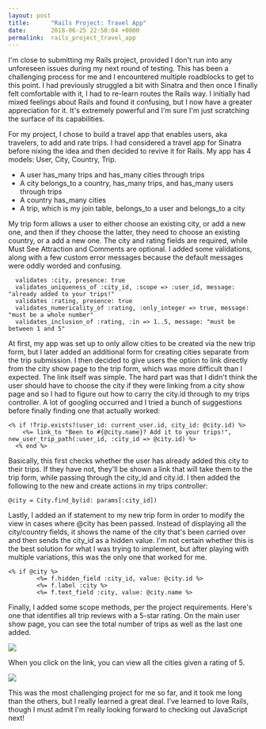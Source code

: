 ```yaml
---
layout: post
title:      "Rails Project: Travel App"
date:       2018-06-25 22:50:04 +0000
permalink:  rails_project_travel_app
---
```



I'm close to submitting my Rails project, provided I don't run into any unforeseen issues during my next round of testing. This has been a challenging process for me and I encountered multiple roadblocks to get to this point. I had previously struggled a bit with Sinatra and then once I finally felt comfortable with it, I had to re-learn routes the Rails way. I initially had mixed feelings about Rails and found it confusing, but I now have a greater appreciation for it. It's extremely powerful and I'm sure I'm just scratching the surface of its capabilities.

For my project, I chose to build a travel app that enables users, aka travelers, to add and rate trips. I had considered a travel app for Sinatra before nixing the idea and then decided to revive it for Rails. My app has 4 models: User, City, Country, Trip.

* A user has_many trips and has_many cities through trips
* A city belongs_to a country, has_many trips, and has_many users through trips
* A country has_many cities
* A trip, which is my join table, belongs_to a user and belongs_to a city

My trip form allows a user to either choose an existing city, or add a new one, and then if they choose the latter, they need to choose an existing country, or a add a new one. The city and rating fields are required, while Must See Attraction and Comments are optional. I added some validations, along with a few custom error messages because the default messages were oddly worded and confusing.

```
  validates :city, presence: true
  validates_uniqueness_of :city_id, :scope => :user_id, message: "already added to your trips!"
  validates :rating, presence: true
  validates_numericality_of :rating, :only_integer => true, message: "must be a whole number"
  validates_inclusion_of :rating, :in => 1..5, message: "must be between 1 and 5"

```

At first, my app was set up to only allow cities to be created via the new trip form, but I later added an additional form for creating cities separate from the trip submission. I then decided to give users the option to link directly from the city show page to the trip form, which was more difficult than I expected. The link itself was simple. The hard part was that I didn't think the user should have to choose the city if they were linking from a city show page and so I had to figure out how to carry the city.id through to my trips controller. A lot of googling occurred and I tried a bunch of suggestions before finally finding one that actually worked:

```
<% if !Trip.exists?(user_id: current_user.id, city_id: @city.id) %>
    <%= link_to "Been to #{@city.name}? Add it to your trips!", new_user_trip_path(:user_id, :city_id => @city.id) %>
  <% end %>

```

Basically, this first checks whether the user has already added this city to their trips. If they have not, they'll be shown a link that will take them to the trip form, while passing through the city_id and city.id. I then added the following to the new and create actions in my trips controller:

```
@city = City.find_by(id: params[:city_id])

```

Lastly, I added an if statement to my new trip form in order to modify the view in cases where @city has been passed. Instead of displaying all the city/country fields, it shows the name of the city that's been carried over and then sends the city_id as a hidden value. I'm not certain whether this is the best solution for what I was trying to implement, but after playing with multiple variations, this was the only one that worked for me.

```
<% if @city %>
        <%= f.hidden_field :city_id, value: @city.id %>
        <%= f.label :city %>
        <%= f.text_field :city, value: @city.name %>

```

Finally, I added some scope methods, per the project requirements. Here's one that identifies all trip reviews with a 5-star rating. On the main user show page, you can see the total number of trips as well as the last one added.

![](https://i.imgur.com/TTQax3L.png?2)

When you click on the link, you can view all the cities given a rating of 5.

![](https://i.imgur.com/sMXQVa2.png)

This was the most challenging project for me so far, and it took me long than the others,  but I really learned a great deal. I've learned to love Rails, though I must admit I'm really looking forward to checking out JavaScript next!
